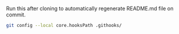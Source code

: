 Run this after cloning to automatically regenerate README.md file on commit.
```sh
git config --local core.hooksPath .githooks/
```
